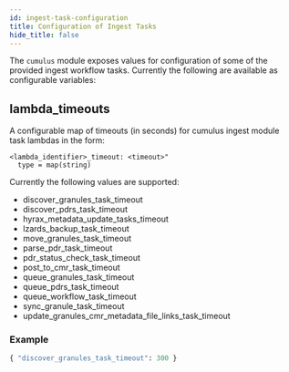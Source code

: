 ```yaml
---
id: ingest-task-configuration
title: Configuration of Ingest Tasks
hide_title: false
---
```


The `cumulus` module exposes values for configuration of some of the provided ingest workflow tasks.   Currently the following are available as configurable variables:

## lambda_timeouts

A configurable map of timeouts (in seconds) for cumulus ingest module task lambdas in the form:

```text
<lambda_identifier>_timeout: <timeout>"
  type = map(string)
```

Currently the following values are supported:

- discover_granules_task_timeout
- discover_pdrs_task_timeout
- hyrax_metadata_update_tasks_timeout
- lzards_backup_task_timeout
- move_granules_task_timeout
- parse_pdr_task_timeout
- pdr_status_check_task_timeout
- post_to_cmr_task_timeout
- queue_granules_task_timeout
- queue_pdrs_task_timeout
- queue_workflow_task_timeout
- sync_granule_task_timeout
- update_granules_cmr_metadata_file_links_task_timeout

### Example

```tf
{ "discover_granules_task_timeout": 300 }
```
